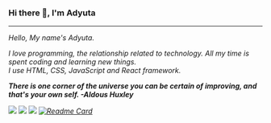### Hi there 👋, I'm Adyuta


<hr>

<i>
Hello, My name's Adyuta.<br>

I love programming, the relationship related to technology. All my time is spent coding and learning new things. <br>
I use HTML, CSS, JavaScript and React framework.
<i>


**There is one corner of the universe you can be certain of improving, and that's your own self. -Aldous Huxley**


![](https://github-profile-summary-cards.vercel.app/api/cards/profile-details?username=adyuta447&theme=monokai)
![](https://github-profile-summary-cards.vercel.app/api/cards/repos-per-language?username=adyuta447&theme=monokai)
![](https://github-profile-summary-cards.vercel.app/api/cards/most-commit-language?username=adyuta447&theme=monokai)
[![Readme Card](https://github-readme-stats.vercel.app/api/pin/?username=adyuta447&repo=MyPortfolio&theme=radical)](https://github.com/adyuta447/MyPortfolio)

